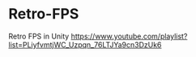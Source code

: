 # Retro-FPS
Retro FPS in Unity https://www.youtube.com/playlist?list=PLiyfvmtjWC_Uzpqn_76LTJYa9cn3DzUk6
